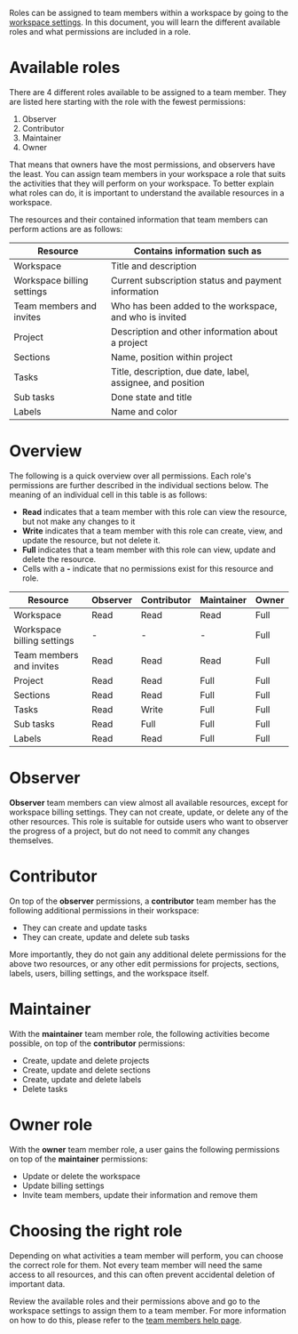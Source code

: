 <!--
SPDX-FileCopyrightText: 2024 JWP Consulting GK

SPDX-License-Identifier: AGPL-3.0-or-later
-->

Roles can be assigned to team members within a workspace by going to the
[workspace settings](/help/team-members#edit-a-team-members-permissions). In
this document, you will learn the different available roles and what
permissions are included in a role.

# Available roles

There are 4 different roles available to be assigned to a team member. They are
listed here starting with the role with the fewest permissions:

1. Observer
2. Contributor
3. Maintainer
4. Owner

That means that owners have the most permissions, and observers have the least.
You can assign team members in your workspace a role that suits the activities
that they will perform on your workspace. To better explain what roles can do,
it is important to understand the available resources in a workspace.

The resources and their contained information that team members can perform
actions are as follows:

| Resource                   | Contains information such as                                |
| -------------------------- | ----------------------------------------------------------- |
| Workspace                  | Title and description                                       |
| Workspace billing settings | Current subscription status and payment information         |
| Team members and invites   | Who has been added to the workspace, and who is invited     |
| Project                    | Description and other information about a project           |
| Sections                   | Name, position within project                               |
| Tasks                      | Title, description, due date, label, assignee, and position |
| Sub tasks                  | Done state and title                                        |
| Labels                     | Name and color                                              |

# Overview

The following is a quick overview over all permissions. Each role's permissions
are further described in the individual sections below. The meaning of an
individual cell in this table is as follows:

- **Read** indicates that a team member with this role can view the resource,
  but not make any changes to it
- **Write** indicates that a team member with this role can create, view, and
  update the resource, but not delete it.
- **Full** indicates that a team member with this role can view, update and
  delete the resource.
- Cells with a **-** indicate that no permissions exist for this resource and
  role.

| Resource                   | Observer | Contributor | Maintainer | Owner |
| -------------------------- | -------- | ----------- | ---------- | ----- |
| Workspace                  | Read     | Read        | Read       | Full  |
| Workspace billing settings | -        | -           | -          | Full  |
| Team members and invites   | Read     | Read        | Read       | Full  |
| Project                    | Read     | Read        | Full       | Full  |
| Sections                   | Read     | Read        | Full       | Full  |
| Tasks                      | Read     | Write       | Full       | Full  |
| Sub tasks                  | Read     | Full        | Full       | Full  |
| Labels                     | Read     | Read        | Full       | Full  |

# Observer

**Observer** team members can view almost all available resources, except for
workspace billing settings. They can not create, update, or delete any of the
other resources. This role is suitable for outside users who want to observer
the progress of a project, but do not need to commit any changes themselves.

# Contributor

On top of the **observer** permissions, a **contributor** team member has the
following additional permissions in their workspace:

- They can create and update tasks
- They can create, update and delete sub tasks

More importantly, they do not gain any additional delete permissions for the
above two resources, or any other edit permissions for projects, sections,
labels, users, billing settings, and the workspace itself.

# Maintainer

With the **maintainer** team member role, the following activities become
possible, on top of the **contributor** permissions:

- Create, update and delete projects
- Create, update and delete sections
- Create, update and delete labels
- Delete tasks

# Owner role

With the **owner** team member role, a user gains the following permissions on
top of the **maintainer** permissions:

- Update or delete the workspace
- Update billing settings
- Invite team members, update their information and remove them

# Choosing the right role

Depending on what activities a team member will perform, you can choose the
correct role for them. Not every team member will need the same access to all
resources, and this can often prevent accidental deletion of important data.

Review the available roles and their permissions above and go to the workspace
settings to assign them to a team member. For more information on how to do
this, please refer to the
[team members help page](/help/team-members#edit-a-team-members-permissions).
